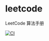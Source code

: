 # leetcode
LeetCode 算法手册

[![CI](https://github.com/zhanghecool/leetcode/actions/workflows/ci.yml/badge.svg)](https://github.com/zhanghecool/leetcode/actions/workflows/ci.yml)
